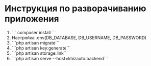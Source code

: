 # Инструкция по разворачиванию приложения
<ol>
    <li>``` composer install ```</li>
    <li>Настройка .env(DB_DATABASE, DB_USERNAME, DB_PASSWORD)</li>
    <li>```php artisan migrate```</li>
    <li>```php artisan key:generate```</li>
    <li>```php artisan storage:link```</li>
    <li>```php artisan serve --host=khizauto.backend```</li>
</ol>